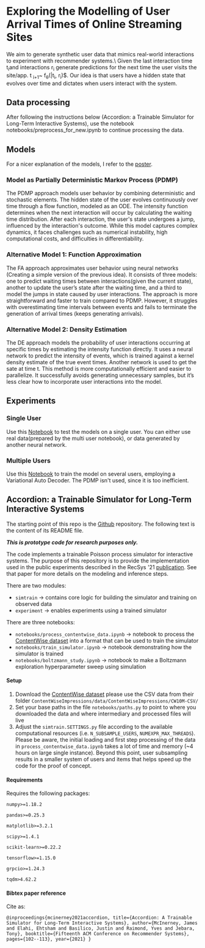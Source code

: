# Exploring the Modelling of User Arrival Times of Online Streaming Sites
We aim to generate synthetic user data that mimics real-world interactions to experiment with recommender systems.\\
   Given the last interaction time t<sub>i</sub>and interactions r<sub>i</sub> generate predictions for the next time the user visits the site/app.  t <sub>i+1</sub>~ f<sub>θ</sub>(|t<sub>i</sub>, r<sub>i</sub>)$. Our idea is that users have a hidden state that evolves over time and dictates when users interact with the system.

## Data processing
After following the instructions below (Accordion: a Trainable Simulator for Long-Term Interactive Systems), use the notebook notebooks/preprocess_for_new.ipynb to continue processing the data.  

## Models
For a nicer explanation of the models, I refer to the [poster](assets/Poster.pdf).

### Model as Partially Deterministic Markov Process (PDMP)
The PDMP approach models user behavior by combining deterministic and stochastic elements. The hidden state of the user evolves continuously over time through a flow function, modeled as an ODE. The intensity function determines when the next interaction will occur by calculating the waiting time distribution. After each interaction, the user's state undergoes a jump, influenced by the interaction's outcome. While this model captures complex dynamics, it faces challenges such as numerical instability, high computational costs, and difficulties in differentiability.

### Alternative Model 1: Function Approximation
The FA approach approximates user behavior using neural networks (Creating a simple version of the previous idea). It consists of three models: one to predict waiting times between interactions(given the current state), another to update the user’s state after the waiting time, and a third to model the jumps in state caused by user interactions. The approach is more straightforward and faster to train compared to PDMP. However, it struggles with overestimating time intervals between events and fails to terminate the generation of arrival times (keeps generating arrivals).

### Alternative Model 2: Density Estimation
The DE approach models the probability of user interactions occurring at specific times by estimating the intensity function directly. It uses a neural network to predict the intensity of events, which is trained against a kernel density estimate of the true event times. Another network is used to get the sate at time t. This method is more computationally efficient and easier to parallelize. It successfully avoids generating unnecessary samples, but it’s less clear how to incorporate user interactions into the model.

## Experiments
### Single User
Use this [Notebook](notebooks/Train_single_datapoint.ipynb) to test the models on a single user. You can either use real data(prepared by the multi user notebook), or data generated by another neural network.

### Multiple Users
Use this [Notebook](notebooks/Train_multiple_users.ipynb) to train the model on several users, employing a Variational Auto Decoder. The PDMP isn't used, since it is too inefficient.

## Accordion: a Trainable Simulator for Long-Term Interactive Systems
The starting point of this repo is the  [Github](https://github.com/jamesmcinerney/accordion)
repository.
The following text is the content of its README file.

***This is prototype code for research purposes only.***

The code implements a trainable Poisson process simulator for interactive systems. The purpose of this repository is to provide the implementation used in the public experiments described in the RecSys '21 <a href="https://dl.acm.org/doi/abs/10.1145/3460231.3474259">publication</a>. See that paper for more details on the modeling and inference steps.

There are two modules:
+ `simtrain` -> contains core logic for building the simulator and training on observed data
+ `experiment` -> enables experiments using a trained simulator

There are three notebooks:
+ `notebooks/process_contentwise_data.ipynb` -> notebook to process the <a href="https://github.com/ContentWise/contentwise-impressions">ContentWise dataset</a> into a format that can be used to train the simulator
+ `notebooks/train_simulator.ipynb` -> notebook demonstrating how the simulator is trained
+ `notebooks/boltzmann_study.ipynb` -> notebook to make a Boltzmann exploration hyperparameter sweep using simulation


#### Setup

1. Download the <a href="https://github.com/ContentWise/contentwise-impressions">ContentWise dataset</a> please use the CSV data from their folder `ContentWiseImpressions/data/ContentWiseImpressions/CW10M-CSV/`
2. Set your base paths in the file `notebooks/paths.py` to point to where you downloaded the data and where intermediary and processed files will live
3. Adjust the `simtrain.SETTINGS.py` file according to the available computational resources (i.e. `N_SUBSAMPLE_USERS`, `NUMEXPR_MAX_THREADS`). Please be aware, the initial loading and first step processing of the data in `process_contentwise_data.ipynb` takes a lot of time and memory (~4 hours on large single instance). Beyond this point, user subsampling results in a smaller system of users and items that helps speed up the code for the proof of concept.


#### Requirements

Requires the following packages:

`numpy>=1.18.2`

`pandas>=0.25.3`

`matplotlib>=3.2.1`

`scipy>=1.4.1`

`scikit-learn>=0.22.2`

`tensorflow>=1.15.0`

`grpcio>=1.24.3`
                      
`tqdm>4.62.2`


#### Bibtex paper reference

Cite as:

`@inproceedings{mcinerney2021accordion,
 title={Accordion: A Trainable Simulator for Long-Term Interactive Systems},
 author={McInerney, James and Elahi, Ehtsham and Basilico, Justin and Raimond, Yves and Jebara, Tony},
 booktitle={Fifteenth ACM Conference on Recommender Systems},
 pages={102--113},
 year={2021}
}`
